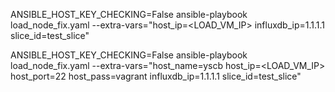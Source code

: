 ANSIBLE_HOST_KEY_CHECKING=False ansible-playbook load_node_fix.yaml --extra-vars="host_ip=<LOAD_VM_IP> influxdb_ip=1.1.1.1 slice_id=test_slice"

ANSIBLE_HOST_KEY_CHECKING=False ansible-playbook load_node_fix.yaml --extra-vars="host_name=yscb host_ip=<LOAD_VM_IP> host_port=22 host_pass=vagrant influxdb_ip=1.1.1.1 slice_id=test_slice"
